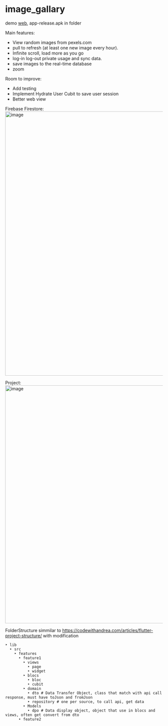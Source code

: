 # image_gallary

demo [web](https://image-gallery-app-46174.web.app/#login), app-release.apk in folder

Main features:
- View random images from pexels.com
- pull to refresh (at least one new image every hour).
- Infinite scroll, load more as you go
- log-in log-out private usage and sync data.
- save images to the real-time database
- zoom

Room to improve:
- Add testing
- Implement Hydrate User Cubit to save user session
- Better web view


Firebase Firestore:
<img width="845" alt="image" src="https://user-images.githubusercontent.com/86839861/218136071-ec51df33-94f7-48aa-b9a0-968937377cb7.png">


Project:
<img width="761" alt="image" src="https://user-images.githubusercontent.com/86839861/218133770-8ecbc59a-237e-450f-a351-46b1976d88ab.png">

FolderStructure simmilar to https://codewithandrea.com/articles/flutter-project-structure/ with modification

```
‣ lib
  ‣ src
    ‣ features
      ‣ feature1
        ‣ views 
          ‣ page 
          ‣ widget
        ‣ blocs 
          ‣ bloc 
          ‣ cubit
        ‣ domain
          ‣ dto # Data Transfer Object, class that match with api call response, must have toJson and fromJson
          ‣ repository # one per source, to call api, get data
        ‣ Models
          ‣ dpo # Data display object, object that use in blocs and views, often get convert from dto
      ‣ feature2
 ```
